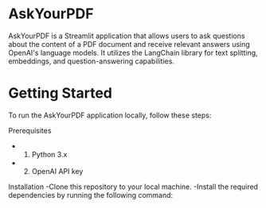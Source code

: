 # AskYourPDF

AskYourPDF is a Streamlit application that allows users to ask questions about the content of a PDF document and receive relevant answers using OpenAI's language models. It utilizes the LangChain library for text splitting, embeddings, and question-answering capabilities.

# Getting Started

To run the AskYourPDF application locally, follow these steps:

Prerequisites
- 1. Python 3.x
- 2. OpenAI API key

Installation
-Clone this repository to your local machine.
-Install the required dependencies by running the following command:
